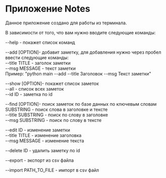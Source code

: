 # Приложение Notes

Данное приложение создано для работы из терминала.

В зависимости от того, что вам нужно вводите следующие команды:

--help - покажет список команд

--add [OPTION]- добавит заметку, для добавления нужно через пробел ввести следующие команды:  
    --title TITLE - заголок заметки  
    --msg MESSAGE - текст заметки  
Пример: "python main --add --title Заголовок --msg Текст заметки"

--show [OPTION]- покажет список заметок  
    --all - список всех заметок  
    --id ID - заметка по id  

--find [OPTION]- поиск заметок по базе данных по ключевым словам  
    SUBSTRING - поиск слова в заголовке и тексте  
    --title SUBSTRING - поиск по слову в заголовке  
    --msg SUBSTRING - поиск по слову в тексте  

--edit ID - изменение заметки  
    --title TITLE - изменение заголовка  
    --msg MESSAGE - изменение текста  

--delete ID - удалить заметку по id  

--export - экспорт из csv файла

--import PATH_TO_FILE - импорт в csv файл